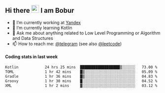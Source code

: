 ## Hi there <img src="https://media.giphy.com/media/hvRJCLFzcasrR4ia7z/giphy.gif" width="25px" height="25px"> I am Bobur

- 💼 I’m currently working at [Yandex](https://yandex.ru/)
- 🌱 I’m currently learning Kotlin
- 💬 Ask me about anything related to Low Level Programming or Algorithm and Data Structures
- 📫 How to reach me: [@telegram](https://t.me/octoant) (see also [@leetcode](https://leetcode.com/octoant/))    

#### Coding stats in last week

<!--START_SECTION:waka-->

```txt
Kotlin            24 hrs 25 mins  ██████████████████▒░░░░░░   73.00 %
TOML              1 hr 42 mins    █▒░░░░░░░░░░░░░░░░░░░░░░░   05.09 %
Gradle            1 hr 36 mins    █▒░░░░░░░░░░░░░░░░░░░░░░░   04.83 %
Groovy            1 hr 30 mins    █░░░░░░░░░░░░░░░░░░░░░░░░   04.52 %
XML               1 hr 2 mins     ▓░░░░░░░░░░░░░░░░░░░░░░░░   03.12 %
```

<!--END_SECTION:waka-->
